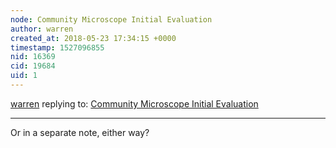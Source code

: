 ```yaml
---
node: Community Microscope Initial Evaluation
author: warren
created_at: 2018-05-23 17:34:15 +0000
timestamp: 1527096855
nid: 16369
cid: 19684
uid: 1
---
```




[warren](../profile/warren) replying to: [Community Microscope Initial Evaluation](../notes/MaggPi/05-21-2018/community-microscope-resolution-test)

----
Or in a separate note, either way?
